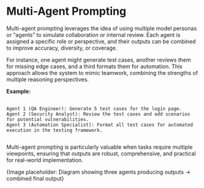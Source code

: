 <h1>Multi-Agent Prompting</h1>
<p>
	Multi-agent prompting leverages the idea of using multiple model personas or “agents” to simulate collaboration or internal review. Each agent is assigned a specific role or perspective, and their outputs can be combined to improve accuracy, diversity, or coverage.
</p>
<p>
	For instance, one agent might generate test cases, another reviews them for missing edge cases, and a third formats them for automation. This approach allows the system to mimic teamwork, combining the strengths of multiple reasoning perspectives.
</p>
<b>Example:</b>
<pre>
	<code>
Agent 1 (QA Engineer): Generate 5 test cases for the login page.
Agent 2 (Security Analyst): Review the test cases and add scenarios for potential vulnerabilities.
Agent 3 (Automation Specialist): Format all test cases for automated execution in the testing framework.
	</code>
</pre>
<p>
	Multi-agent prompting is particularly valuable when tasks require multiple viewpoints, ensuring that outputs are robust, comprehensive, and practical for real-world implementation.
</p>

<footer>
	{Image placeholder: Diagram showing three agents producing outputs → combined final output}
</footer>